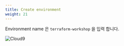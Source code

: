```yaml
---
title: Create environment
weight: 21
---
```


Environment name 은 `terraform-workshop` 을 입력 합니다.

![Cloud9](../../cloud9/images/cloud9-01.png)
